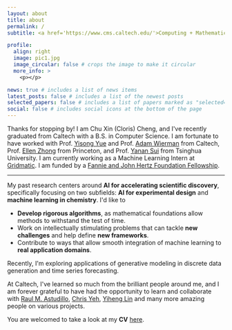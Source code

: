 ```yaml
---
layout: about
title: about
permalink: /
subtitle: <a href='https://www.cms.caltech.edu/'>Computing + Mathematical Sciences</a>, California Institute of Technology.

profile:
  align: right
  image: pic1.jpg
  image_circular: false # crops the image to make it circular
  more_info: >
    <p></p>

news: true # includes a list of news items
latest_posts: false # includes a list of the newest posts
selected_papers: false # includes a list of papers marked as "selected={true}"
social: false # includes social icons at the bottom of the page
---
```


Thanks for stopping by! I am Chu Xin (Cloris) Cheng, and I've recently graduated from Caltech with a B.S. in Computer Science. I am fortunate to have worked with Prof. [Yisong Yue](https://yisongyue.com/[) and Prof. [Adam Wierman](https://adamwierman.com/) from Caltech, Prof. [Ellen Zhong](https://www.cs.princeton.edu/~zhonge/) from Princeton, and Prof. [Yanan Sui](https://yanansui.com/) from Tsinghua University. I am currently working as a Machine Learning Intern at [Gridmatic](https://www.gridmatic.com/). I am funded by a [Fannie and John Hertz Foundation Fellowship](https://www.hertzfoundation.org/).

---

My past research centers around **AI for accelerating scientific discovery**, specifically focusing on two subfields: **AI for experimental design** and **machine learning in chemistry**. I'd like to

- **Develop rigorous algorithms**, as mathematical foundations allow methods to withstand the test of time. 
- Work on intellectually stimulating problems that can tackle **new challenges** and help define **new frameworks**.
- Contribute to ways that allow smooth integration of machine learning to **real application domains**.

Recently, I'm exploring applications of generative modeling in discrete data generation and time series forecasting. 

At Caltech, I've learned so much from the brilliant people around me, and I am forever grateful to have had the opportunity to learn and collaborate with [Raul M. Astudillo](https://raulastudillo.netlify.app/), [Chris Yeh](https://chrisyeh96.github.io/), [Yiheng Lin](https://yihenglin97.github.io/) and many more amazing people on various projects.

You are welcomed to take a look at my **CV** [here](/assets/pdf/CV_cheng_2025.pdf).

<!-- 
My past research centers around **AI for experimental design**, utilizing probablistic inference to guide decision-making processes. Recently, I am exploring applications of **machine learning in chemistry**, specifically to elucidate natural product structures and accelerate small molecule discovery. In the future, I would like to
- **Develop rigorous algorithms**, as mathematical foundations allow methods to withstand the test of time. 
- Work on intellectually stimulating problems that can tackle **new challenges** and help define **new frameworks**.
- Contribute to ways that allow smooth integration of machine learning to real application domains, especially for **accelerating scientific discovery**.

At Caltech, I am surrounded by so many brilliant minds, and I am forever grateful to have had the opportunity to learn and collaborate with [Raul M. Astudillo](https://raulastudillo.netlify.app/), [Chris Yeh](https://chrisyeh96.github.io/), [Yiheng Lin](https://yihenglin97.github.io/) and many more amazing people on various projects.

You are welcomed to take a look at my **CV** [here](/assets/pdf/CV_cheng_2024.pdf).
-->


<!-- I designed algorithms that could handle *multiphase, multi-criteria decision making in high dimensions* and developped frameworks to *generalize traditional Bayesian approaches* to more generalized, complex problem settings. Recently, I am exploring applications of machine learning to *elucidate natural product structures*, and it is both challenging and rewarding to test the limits of current methods in a new domain. -->


<!-- From **designing efficient sampling algorithms for high dimensional problems** using Bayesian optimization and MCMC to **leveraging human feedback using bandit algorithms** for exoskeleton gaits, I am intrigued by problems that interleave theoretical challenges and practical application. Recently, I am also exploring applications of **Bayesian optimization in experimental design problems**, and I am excited to see how general machine learning tools can be used to  -->